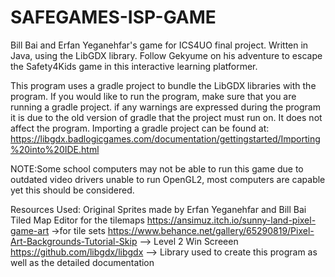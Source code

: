 # SAFEGAMES-ISP-GAME
Bill Bai and Erfan Yeganehfar's game for ICS4UO final project. Written in Java, using the LibGDX library.
Follow Gekyume on his adventure to escape the Safety4Kids game in this interactive learning platformer.

This program uses a gradle project to bundle the LibGDX libraries with the program. If you would like to run the program, make sure that you are running a gradle project.
if any warnings are expressed during the program it is due to the old version of gradle that the project must run on. It does not affect the program. 
Importing a gradle project can be found at: https://libgdx.badlogicgames.com/documentation/gettingstarted/Importing%20into%20IDE.html

NOTE:Some school computers may not be able to run this game due to outdated video drivers unable to run OpenGL2, most computers are capable yet this should be considered.

Resources Used:
Original Sprites made by Erfan Yeganehfar and Bill Bai
Tiled Map Editor for the tilemaps
https://ansimuz.itch.io/sunny-land-pixel-game-art ->for tile sets
https://www.behance.net/gallery/65290819/Pixel-Art-Backgrounds-Tutorial-Skip --> Level 2 Win Screeen
https://github.com/libgdx/libgdx --> Library used to create this program as well as the detailed documentation
